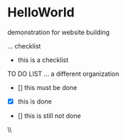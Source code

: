 # HelloWorld
demonstration for website building

...
checklist
- this is a checklist

TO DO LIST ... a different organization
- [] this must be done
- [x] this is done
- [] this is still not done

\\\
